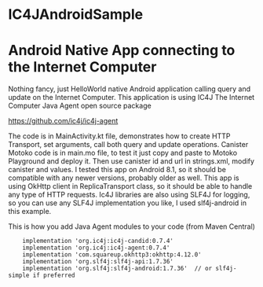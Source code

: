 # IC4JAndroidSample
# Android Native App connecting to the Internet Computer

Nothing fancy, just HelloWorld native Android application calling query and update on the Internet Computer. 
This application is using IC4J The Internet Computer Java Agent open source package

<a href="https://github.com/ic4j/ic4j-agent">
https://github.com/ic4j/ic4j-agent
</a>

The code is in MainActivity.kt file, demonstrates how to create HTTP Transport, set arguments, call both query and update operations.
Canister Motoko code is in main.mo file, to test it just copy and paste to Motoko Playground and deploy it. Then use canister id and url in strings.xml, modify canister and values.
I tested this app on Android 8.1, so it should be compatible with any newer versions, probably older as well.
This app is using OkHttp client in ReplicaTransport class, so it should be able to handle any type of HTTP requests.
Ic4J libraries are also using SLF4J for logging, so you can use any SLF4J implementation you like, I used slf4j-android in this example.

This is how you add Java Agent modules to your code (from Maven Central)

```
    implementation 'org.ic4j:ic4j-candid:0.7.4'
    implementation 'org.ic4j:ic4j-agent:0.7.4'
    implementation 'com.squareup.okhttp3:okhttp:4.12.0'
    implementation 'org.slf4j:slf4j-api:1.7.36'
    implementation 'org.slf4j:slf4j-android:1.7.36'  // or slf4j-simple if preferred
```